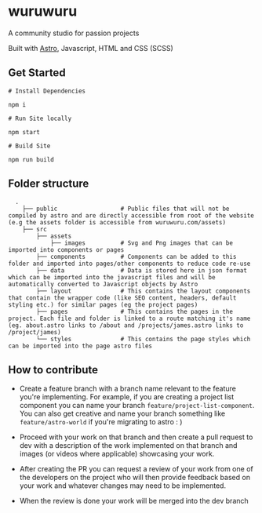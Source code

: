 # wuruwuru
A community studio for passion projects

Built with [Astro](https://astro.build/), Javascript, HTML and CSS (SCSS)

## Get Started

```
# Install Dependencies

npm i

# Run Site locally

npm start

# Build Site

npm run build
```

## Folder structure

```
  .
    ├── public                  # Public files that will not be compiled by astro and are directly accessible from root of the website (e.g the assets folder is accessible from wuruwuru.com/assets)
    ├── src
        ├── assets
            ├── images          # Svg and Png images that can be imported into components or pages
        ├── components          # Components can be added to this folder and imported into pages/other components to reduce code re-use
        ├── data                # Data is stored here in json format which can be imported into the javascript files and will be automatically converted to Javascript objects by Astro
        ├── layout              # This contains the layout components that contain the wrapper code (like SEO content, headers, default styling etc.) for similar pages (eg the project pages) 
        ├── pages               # This contains the pages in the project. Each file and folder is linked to a route matching it's name (eg. about.astro links to /about and /projects/james.astro links to /project/james)
        └── styles              # This contains the page styles which can be imported into the page astro files 
```

## How to contribute 

- Create a feature branch with a branch name relevant to the feature you're implementing. For example, if you are creating a project list component you can name your branch `feature/project-list-component`. 
You can also get creative and name your branch something like `feature/astro-world` if you're migrating to astro : )

- Proceed with your work on that branch and then create a pull request to dev with a description of the work implemented on that branch and images (or videos where applicable) showcasing your work.

- After creating the PR you can request a review of your work from one of the developers on the project who will then provide feedback based on your work and whatever changes may need to be implemented.

- When the review is done your work will be merged into the dev branch
